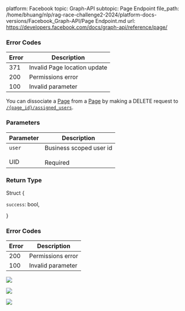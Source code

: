 platform: Facebook
topic: Graph-API
subtopic: Page Endpoint
file_path: /home/bhuang/nlp/rag-race-challenge2-2024/platform-docs-versions/Facebook_Graph-API/Page Endpoint.md
url: https://developers.facebook.com/docs/graph-api/reference/page/

### Error Codes

| Error | Description |
| --- | --- |
| 371 | Invalid Page location update |
| 200 | Permissions error |
| 100 | Invalid parameter |

You can dissociate a [Page](https://developers.facebook.com/docs/graph-api/reference/page/) from a [Page](https://developers.facebook.com/docs/graph-api/reference/page/) by making a DELETE request to [`/{page_id}/assigned_users`](https://developers.facebook.com/docs/graph-api/reference/page/assigned_users/).

### Parameters

| Parameter | Description |
| --- | --- |
| `user`<br><br>UID | Business scoped user id<br><br>Required |

### Return Type

Struct {

`success`: bool,

}

### Error Codes

| Error | Description |
| --- | --- |
| 200 | Permissions error |
| 100 | Invalid parameter |

![](https://www.facebook.com/tr?id=675141479195042&ev=PageView&noscript=1)

![](https://www.facebook.com/tr?id=574561515946252&ev=PageView&noscript=1)

![](https://www.facebook.com/tr?id=1754628768090156&ev=PageView&noscript=1)